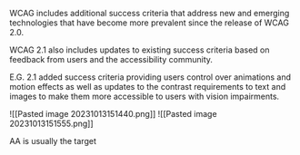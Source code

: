 WCAG includes additional success criteria that address new and emerging technologies that have become more prevalent since the release of WCAG 2.0.

WCAG 2.1 also includes updates to existing success criteria based on feedback from users and the accessibility community.

E.G. 2.1 added success criteria providing users control over animations and motion effects as well as updates to the contrast requirements to text and images to make them more accessible to users with vision impairments.

![[Pasted image 20231013151440.png]]
![[Pasted image 20231013151555.png]]

AA is usually the target